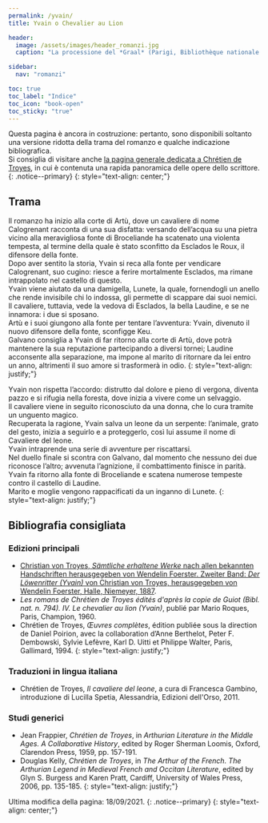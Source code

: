 ```yaml
---
permalink: /yvain/
title: Yvain o Chevalier au Lion

header:
  image: /assets/images/header_romanzi.jpg
  caption: "La processione del *Graal* (Parigi, Bibliothèque nationale de France, fr. 12577, f. 74v)"

sidebar:
  nav: "romanzi"

toc: true
toc_label: "Indice"
toc_icon: "book-open"
toc_sticky: "true"
---
```


Questa pagina è ancora in costruzione: pertanto, sono disponibili soltanto una versione ridotta della trama del romanzo e qualche indicazione bibliografica. <br />
Si consiglia di visitare anche [la pagina generale dedicata a Chrétien de Troyes](/chretien/), in cui è contenuta una rapida panoramica delle opere dello scrittore.
{: .notice--primary}
{: style="text-align: center;"}


## Trama

Il romanzo ha inizio alla corte di Artù, dove un cavaliere di nome Calogrenant
racconta di una sua disfatta: versando dell’acqua su una pietra vicino alla
meravigliosa fonte di Broceliande ha scatenato una violenta tempesta, al termine
della quale è stato sconfitto da Esclados le Roux, il difensore della fonte. <br />
Dopo aver sentito la storia, Yvain si reca alla fonte per vendicare Calogrenant, suo
cugino: riesce a ferire mortalmente Esclados, ma rimane intrappolato nel castello
di questo. <br />
Yvain viene aiutato da una damigella, Lunete, la quale, fornendogli un
anello che rende invisibile chi lo indossa, gli permette di scappare dai suoi nemici. <br />
Il cavaliere, tuttavia, vede la vedova di Esclados, la bella Laudine, e se ne
innamora: i due si sposano. <br />
Artù e i suoi giungono alla fonte per tentare
l’avventura: Yvain, divenuto il nuovo difensore della fonte, sconfigge Keu. <br />
Galvano consiglia a Yvain di far ritorno alla corte di Artù, dove potrà mantenere
la sua reputazione partecipando a diversi tornei; Laudine acconsente alla
separazione, ma impone al marito di ritornare da lei entro un anno, altrimenti il
suo amore si trasformerà in odio.
{: style="text-align: justify;"}

Yvain non rispetta l’accordo: distrutto dal dolore e pieno di vergona, diventa
pazzo e si rifugia nella foresta, dove inizia a vivere come un selvaggio. <br />
Il cavaliere viene in seguito riconosciuto da una donna, che lo cura tramite un
unguento magico. <br />
Recuperata la ragione, Yvain salva un leone da un serpente:
l’animale, grato del gesto, inizia a seguirlo e a proteggerlo, così lui assume il
nome di Cavaliere del leone. <br />
Yvain intraprende una serie di avventure per riscattarsi. <br />
Nel duello finale si scontra con Galvano, dal momento che nessuno dei
due riconosce l’altro; avvenuta l’agnizione, il combattimento finisce in parità. <br />
Yvain fa ritorno alla fonte di Broceliande e scatena numerose tempeste contro il
castello di Laudine. <br />
Marito e moglie vengono rappacificati da un inganno di Lunete.
{: style="text-align: justify;"}

## Bibliografia consigliata

### Edizioni principali

- [Christian von Troyes, *Sämtliche erhaltene Werke* nach allen bekannten
Handschriften herausgegeben von Wendelin Foerster. Zweiter Band: *Der Löwenritter (Yvain)* von
Christian von Troyes, herausgegeben von Wendelin Foerster, Halle, Niemeyer, 1887](https://archive.org/details/smtlichewerken02chruoft "Leggi l'edizione su Internet Archive").
- *Les romans de Chrétien de Troyes édités d'après la copie de Guiot (Bibl. nat. n. 794). IV. Le chevalier au lion
(Yvain)*, publié par Mario Roques, Paris, Champion, 1960.
- Chrétien de Troyes, *Œuvres complètes*, édition publiée sous la direction de Daniel
Poirion, avec la collaboration d’Anne Berthelot, Peter F. Dembowski, Sylvie Lefèvre,
Karl D. Uitti et Philippe Walter, Paris, Gallimard, 1994.
{: style="text-align: justify;"}

### Traduzioni in lingua italiana

- Chrétien de Troyes, *Il cavaliere del leone*, a cura di Francesca Gambino, introduzione di Lucilla Spetia, Alessandria, Edizioni dell'Orso, 2011.


### Studi generici

- Jean Frappier, *Chrétien de Troyes*, in *Arthurian Literature in the Middle Ages. A Collaborative History*, edited by Roger Sherman Loomis, 
Oxford, Clarendon Press, 1959, pp. 157-191.
- Douglas Kelly, *Chrétien de Troyes*, in *The Arthur of the French. The Arthurian
Legend in Medieval French and Occitan Literature*, edited by Glyn S. Burgess and
Karen Pratt, Cardiff, University of Wales Press, 2006, pp. 135-185.
{: style="text-align: justify;"}

Ultima modifica della pagina: 18/09/2021.
{: .notice--primary}
{: style="text-align: center;"}
